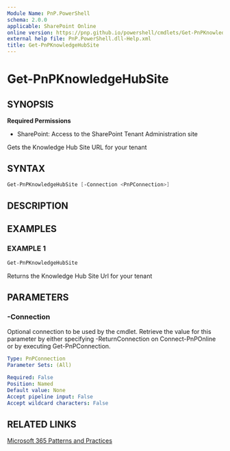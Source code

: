 ```yaml
---
Module Name: PnP.PowerShell
schema: 2.0.0
applicable: SharePoint Online
online version: https://pnp.github.io/powershell/cmdlets/Get-PnPKnowledgeHubSite.html
external help file: PnP.PowerShell.dll-Help.xml
title: Get-PnPKnowledgeHubSite
---
```

  
# Get-PnPKnowledgeHubSite

## SYNOPSIS

**Required Permissions**

* SharePoint: Access to the SharePoint Tenant Administration site

Gets the Knowledge Hub Site URL for your tenant

## SYNTAX

```powershell
Get-PnPKnowledgeHubSite [-Connection <PnPConnection>] 
```

## DESCRIPTION

## EXAMPLES

### EXAMPLE 1
```powershell
Get-PnPKnowledgeHubSite
```

Returns the Knowledge Hub Site Url for your tenant

## PARAMETERS

### -Connection
Optional connection to be used by the cmdlet. Retrieve the value for this parameter by either specifying -ReturnConnection on Connect-PnPOnline or by executing Get-PnPConnection.

```yaml
Type: PnPConnection
Parameter Sets: (All)

Required: False
Position: Named
Default value: None
Accept pipeline input: False
Accept wildcard characters: False
```

## RELATED LINKS

[Microsoft 365 Patterns and Practices](https://aka.ms/m365pnp)



